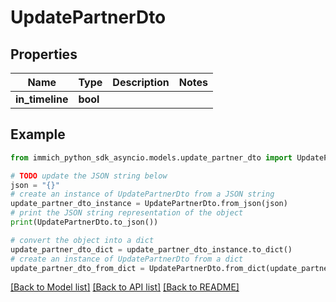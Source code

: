 # UpdatePartnerDto


## Properties

Name | Type | Description | Notes
------------ | ------------- | ------------- | -------------
**in_timeline** | **bool** |  | 

## Example

```python
from immich_python_sdk_asyncio.models.update_partner_dto import UpdatePartnerDto

# TODO update the JSON string below
json = "{}"
# create an instance of UpdatePartnerDto from a JSON string
update_partner_dto_instance = UpdatePartnerDto.from_json(json)
# print the JSON string representation of the object
print(UpdatePartnerDto.to_json())

# convert the object into a dict
update_partner_dto_dict = update_partner_dto_instance.to_dict()
# create an instance of UpdatePartnerDto from a dict
update_partner_dto_from_dict = UpdatePartnerDto.from_dict(update_partner_dto_dict)
```
[[Back to Model list]](../README.md#documentation-for-models) [[Back to API list]](../README.md#documentation-for-api-endpoints) [[Back to README]](../README.md)


